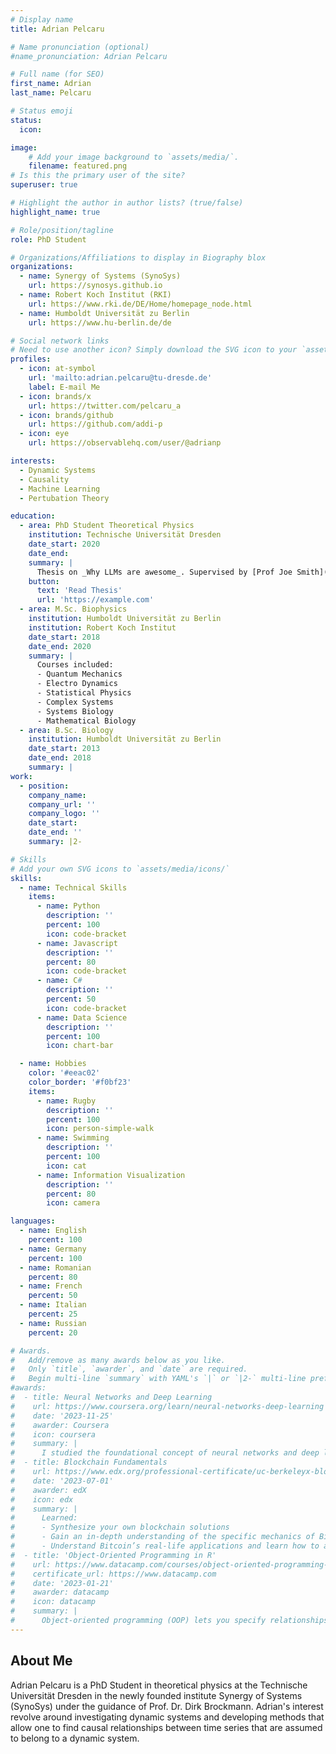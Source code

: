 ```yaml
---
# Display name
title: Adrian Pelcaru

# Name pronunciation (optional)
#name_pronunciation: Adrian Pelcaru

# Full name (for SEO)
first_name: Adrian
last_name: Pelcaru

# Status emoji
status:
  icon: 

image:
    # Add your image background to `assets/media/`.
    filename: featured.png
# Is this the primary user of the site?
superuser: true

# Highlight the author in author lists? (true/false)
highlight_name: true

# Role/position/tagline
role: PhD Student

# Organizations/Affiliations to display in Biography blox
organizations:
  - name: Synergy of Systems (SynoSys)
    url: https://synosys.github.io
  - name: Robert Koch Institut (RKI)
    url: https://www.rki.de/DE/Home/homepage_node.html
  - name: Humboldt Universität zu Berlin
    url: https://www.hu-berlin.de/de

# Social network links
# Need to use another icon? Simply download the SVG icon to your `assets/media/icons/` folder.
profiles:
  - icon: at-symbol
    url: 'mailto:adrian.pelcaru@tu-dresde.de'
    label: E-mail Me
  - icon: brands/x
    url: https://twitter.com/pelcaru_a
  - icon: brands/github
    url: https://github.com/addi-p
  - icon: eye
    url: https://observablehq.com/user/@adrianp

interests:
  - Dynamic Systems
  - Causality
  - Machine Learning
  - Pertubation Theory

education:
  - area: PhD Student Theoretical Physics
    institution: Technische Universität Dresden
    date_start: 2020
    date_end: 
    summary: |
      Thesis on _Why LLMs are awesome_. Supervised by [Prof Joe Smith](https://example.com). Presented papers at 5 IEEE conferences with the contributions being published in 2 Springer journals.
    button:
      text: 'Read Thesis'
      url: 'https://example.com'
  - area: M.Sc. Biophysics
    institution: Humboldt Universität zu Berlin
    institution: Robert Koch Institut
    date_start: 2018
    date_end: 2020
    summary: |
      Courses included:
      - Quantum Mechanics
      - Electro Dynamics
      - Statistical Physics
      - Complex Systems
      - Systems Biology
      - Mathematical Biology
  - area: B.Sc. Biology
    institution: Humboldt Universität zu Berlin
    date_start: 2013
    date_end: 2018
    summary: | 
work:
  - position: 
    company_name: 
    company_url: ''
    company_logo: ''
    date_start: 
    date_end: ''
    summary: |2-

# Skills
# Add your own SVG icons to `assets/media/icons/`
skills:
  - name: Technical Skills
    items:
      - name: Python
        description: ''
        percent: 100
        icon: code-bracket
      - name: Javascript
        description: ''
        percent: 80
        icon: code-bracket
      - name: C#
        description: ''
        percent: 50
        icon: code-bracket
      - name: Data Science
        description: ''
        percent: 100
        icon: chart-bar

  - name: Hobbies
    color: '#eeac02'
    color_border: '#f0bf23'
    items:
      - name: Rugby
        description: ''
        percent: 100
        icon: person-simple-walk
      - name: Swimming
        description: ''
        percent: 100
        icon: cat
      - name: Information Visualization
        description: ''
        percent: 80
        icon: camera

languages:
  - name: English
    percent: 100
  - name: Germany
    percent: 100
  - name: Romanian
    percent: 80
  - name: French
    percent: 50
  - name: Italian
    percent: 25
  - name: Russian
    percent: 20

# Awards.
#   Add/remove as many awards below as you like.
#   Only `title`, `awarder`, and `date` are required.
#   Begin multi-line `summary` with YAML's `|` or `|2-` multi-line prefix and indent 2 spaces below.
#awards:
#  - title: Neural Networks and Deep Learning
#    url: https://www.coursera.org/learn/neural-networks-deep-learning
#    date: '2023-11-25'
#    awarder: Coursera
#    icon: coursera
#    summary: |
#      I studied the foundational concept of neural networks and deep learning. By the end, I was familiar with the significant technological trends #driving the rise of deep learning; build, train, and apply fully connected deep neural networks; implement efficient (vectorized) neural #networks; identify key parameters in a neural network’s architecture; and apply deep learning to your own applications.
#  - title: Blockchain Fundamentals
#    url: https://www.edx.org/professional-certificate/uc-berkeleyx-blockchain-fundamentals
#    date: '2023-07-01'
#    awarder: edX
#    icon: edx
#    summary: |
#      Learned:
#      - Synthesize your own blockchain solutions
#      - Gain an in-depth understanding of the specific mechanics of Bitcoin
#      - Understand Bitcoin’s real-life applications and learn how to attack and destroy Bitcoin, Ethereum, smart contracts and Dapps, and alternatives #to Bitcoin’s Proof-of-Work consensus algorithm
#  - title: 'Object-Oriented Programming in R'
#    url: https://www.datacamp.com/courses/object-oriented-programming-with-s3-and-r6-in-r
#    certificate_url: https://www.datacamp.com
#    date: '2023-01-21'
#    awarder: datacamp
#    icon: datacamp
#    summary: |
#      Object-oriented programming (OOP) lets you specify relationships between functions and the objects that they can act on, helping you manage #complexity in your code. This is an intermediate level course, providing an introduction to OOP, using the S3 and R6 systems. S3 is a great #day-to-day R programming tool that simplifies some of the functions that you write. R6 is especially useful for industry-specific analyses, #working with web APIs, and building GUIs.
---
```


## About Me

Adrian Pelcaru is a PhD Student in theoretical physics at the Technische Universität Dresden in the newly founded institute Synergy of Systems (SynoSys) under the guidance of Prof. Dr. Dirk Brockmann. Adrian's interest revolve around investigating dynamic systems and developing methods that allow one to find causal relationships between time series that are assumed to belong to a dynamic system.
